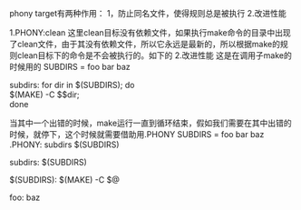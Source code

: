 phony target有两种作用：
1，防止同名文件，使得规则总是被执行
2.改进性能


1.PHONY:clean
这里clean目标没有依赖文件，如果执行make命令的目录中出现了clean文件，由于其没有依赖文件，所以它永远是最新的，所以根据make的规则clean目标下的命令是不会被执行的。如下的
2.改进性能
这是在调用子make的时候用的
SUBDIRS = foo bar baz

subdirs:
	for dir in $(SUBDIRS); do \
		$(MAKE) -C $$dir; \
	done

当其中一个出错的时候，make运行一直到循环结束，假如我们需要在其中出错的时候，就停下，这个时候就需要借助用.PHONY
SUBDIRS = foo bar baz
.PHONY: subdirs $(SUBDIRS)

subdirs: $(SUBDIRS)

$(SUBDIRS):
	$(MAKE) -C $@

foo: baz
